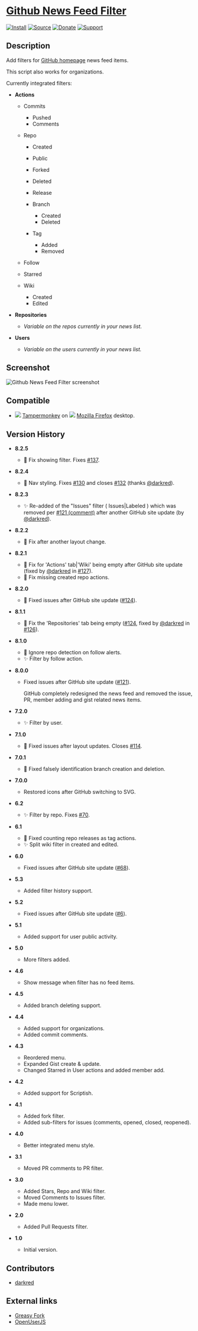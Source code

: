 # [Github News Feed Filter](https://github.com/jerone/UserScripts/tree/master/Github_News_Feed_Filter)

[![Install](https://raw.github.com/jerone/UserScripts/master/_resources/Install-button.png)](https://github.com/jerone/UserScripts/raw/master/Github_News_Feed_Filter/Github_News_Feed_Filter.user.js)
[![Source](https://raw.github.com/jerone/UserScripts/master/_resources/Source-button.png)](https://github.com/jerone/UserScripts/blob/master/Github_News_Feed_Filter/Github_News_Feed_Filter.user.js)
[![Donate](https://raw.github.com/jerone/UserScripts/master/_resources/Donate-button.png)](https://www.paypal.com/cgi-bin/webscr?cmd=_s-xclick&hosted_button_id=VCYMHWQ7ZMBKW)
[![Support](https://raw.github.com/jerone/UserScripts/master/_resources/Support-button.png)](https://github.com/jerone/UserScripts/issues)

## Description

Add filters for [GitHub homepage](https://github.com) news feed items.

This script also works for organizations.

Currently integrated filters:

*   **Actions**

    *   Commits

        *   Pushed
        *   Comments

    *   Repo

        *   Created

        *   Public

        *   Forked

        *   Deleted

        *   Release

        *   Branch

            *   Created
            *   Deleted

        *   Tag

            *   Added
            *   Removed

    *   Follow

    *   Starred

    *   Wiki

        *   Created
        *   Edited

*   **Repositories**

    *   _Variable on the repos currently in your news list._

*   **Users**

    *   _Variable on the users currently in your news list._

## Screenshot

![Github News Feed Filter screenshot](https://github.com/jerone/UserScripts/raw/master/Github_News_Feed_Filter/screenshot.png)

## Compatible

*   ![](https://raw.github.com/jerone/UserScripts/master/_resources/Tampermonkey.png) [Tampermonkey](https://addons.mozilla.org/firefox/addon/tampermonkey/) on ![](https://raw.github.com/jerone/UserScripts/master/_resources/Firefox.png) [Mozilla Firefox](http://www.mozilla.org/en-US/firefox/fx/#desktop) desktop.

## Version History

*   **8.2.5**
 
    *   🐛 Fix showing filter. Fixes [#137](https://github.com/jerone/UserScripts/issues/137).

*   **8.2.4**
 
    *   🐛 Nav styling. Fixes [#130](https://github.com/jerone/UserScripts/issues/130) and closes [#132](https://github.com/jerone/UserScripts/issues/132) (thanks [@darkred](https://github.com/darkred)).

*   **8.2.3**

    *   ✨ Re-added of the "Issues" filter ( Issues|Labeled ) which was removed per [#121 (comment)](https://github.com/jerone/UserScripts/issues/121#issuecomment-336629514) after another GitHub site update (by [@darkred](https://github.com/darkred)).

*   **8.2.2**

    *   🐛 Fix after another layout change.

*   **8.2.1**

    *   🐛 Fix for 'Actions' tab|'Wiki' being empty after GitHub site update (fixed by [@darkred](https://github.com/darkred) in [#127](https://github.com/jerone/UserScripts/issues/127)).
    *   🐛 Fix missing created repo actions.

*   **8.2.0**

    *   🐛 Fixed issues after GitHub site update ([#124](https://github.com/jerone/UserScripts/issues/124)).

*   **8.1.1**

    *   🐛 Fix the 'Repositories' tab being empty ([#124](https://github.com/jerone/UserScripts/issues/124), fixed by [@darkred](https://github.com/darkred) in [#126](https://github.com/jerone/UserScripts/pull/126)).

*   **8.1.0**

    *   🐛 Ignore repo detection on follow alerts.
    *   ✨ Filter by follow action.

*   **8.0.0**

    *   Fixed issues after GitHub site update ([#121](https://github.com/jerone/UserScripts/issues/121)).

        GitHub completely redesigned the news feed and removed the issue, PR, member adding and gist related news items.

*   **7.2.0**

    *   ✨ Filter by user.

*   **7.1.0**

    *   🐛 Fixed issues after layout updates. Closes [#114](https://github.com/jerone/UserScripts/pull/114).

*   **7.0.1**

    *   🐛 Fixed falsely identification branch creation and deletion.

*   **7.0.0**

    *   Restored icons after GitHub switching to SVG.

*   **6.2**

    *   ✨ Filter by repo. Fixes [#70](https://github.com/jerone/UserScripts/issues/70).

*   **6.1**

    *   🐛 Fixed counting repo releases as tag actions.
    *   ✨ Split wiki filter in created and edited.

*   **6.0**

    *   Fixed issues after GitHub site update ([#68](https://github.com/jerone/UserScripts/issues/68)).

*   **5.3**

    *   Added filter history support.

*   **5.2**

    *   Fixed issues after GitHub site update ([#6](https://github.com/jerone/UserScripts/issues/6)).

*   **5.1**

    *   Added support for user public activity.

*   **5.0**

    *   More filters added.

*   **4.6**

    *   Show message when filter has no feed items.

*   **4.5**

    *   Added branch deleting support.

*   **4.4**

    *   Added support for organizations.
    *   Added commit comments.

*   **4.3**

    *   Reordered menu.
    *   Expanded Gist create & update.
    *   Changed Starred in User actions and added member add.

*   **4.2**

    *   Added support for Scriptish.

*   **4.1**

    *   Added fork filter.
    *   Added sub-filters for issues (comments, opened, closed, reopened).

*   **4.0**

    *   Better integrated menu style.

*   **3.1**

    *   Moved PR comments to PR filter.

*   **3.0**

    *   Added Stars, Repo and Wiki filter.
    *   Moved Comments to Issues filter.
    *   Made menu lower.

*   **2.0**

    *   Added Pull Requests filter.

*   **1.0**

    *   Initial version.

## Contributors

*   [darkred](https://github.com/darkred)

## External links

*   [Greasy Fork](https://greasyfork.org/scripts/171-github-news-feed-filter)
*   [OpenUserJS](https://openuserjs.org/scripts/jerone/Github_News_Feed_Filter)
